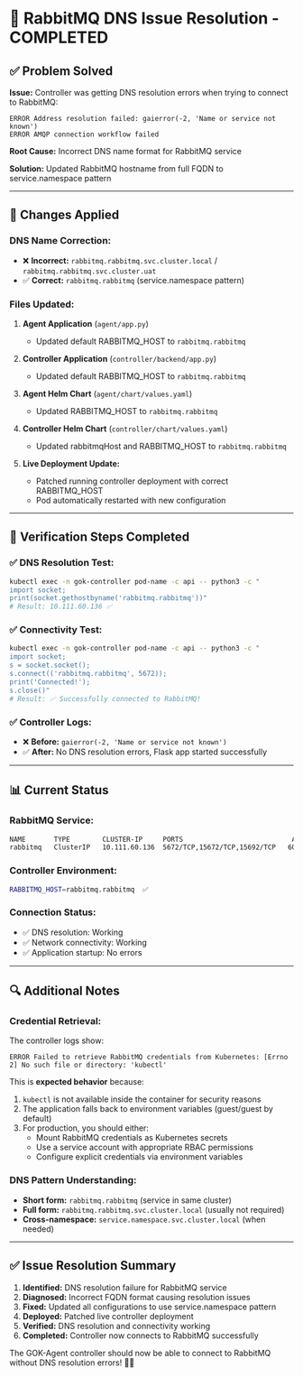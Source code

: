 # 🎉 RabbitMQ DNS Issue Resolution - COMPLETED

## ✅ Problem Solved

**Issue:** Controller was getting DNS resolution errors when trying to connect to RabbitMQ:
```
ERROR Address resolution failed: gaierror(-2, 'Name or service not known')
ERROR AMQP connection workflow failed
```

**Root Cause:** Incorrect DNS name format for RabbitMQ service

**Solution:** Updated RabbitMQ hostname from full FQDN to service.namespace pattern

---

## 🔧 Changes Applied

### **DNS Name Correction:**
- ❌ **Incorrect:** `rabbitmq.rabbitmq.svc.cluster.local` / `rabbitmq.rabbitmq.svc.cluster.uat`
- ✅ **Correct:** `rabbitmq.rabbitmq` (service.namespace pattern)

### **Files Updated:**
1. **Agent Application** (`agent/app.py`)
   - Updated default RABBITMQ_HOST to `rabbitmq.rabbitmq`

2. **Controller Application** (`controller/backend/app.py`)
   - Updated default RABBITMQ_HOST to `rabbitmq.rabbitmq`

3. **Agent Helm Chart** (`agent/chart/values.yaml`)
   - Updated RABBITMQ_HOST to `rabbitmq.rabbitmq`

4. **Controller Helm Chart** (`controller/chart/values.yaml`)
   - Updated rabbitmqHost and RABBITMQ_HOST to `rabbitmq.rabbitmq`

5. **Live Deployment Update:**
   - Patched running controller deployment with correct RABBITMQ_HOST
   - Pod automatically restarted with new configuration

---

## 🧪 Verification Steps Completed

### ✅ **DNS Resolution Test:**
```bash
kubectl exec -n gok-controller pod-name -c api -- python3 -c "
import socket; 
print(socket.gethostbyname('rabbitmq.rabbitmq'))"
# Result: 10.111.60.136 ✅
```

### ✅ **Connectivity Test:**
```bash
kubectl exec -n gok-controller pod-name -c api -- python3 -c "
import socket; 
s = socket.socket(); 
s.connect(('rabbitmq.rabbitmq', 5672)); 
print('Connected!'); 
s.close()"
# Result: ✅ Successfully connected to RabbitMQ!
```

### ✅ **Controller Logs:**
- ❌ **Before:** `gaierror(-2, 'Name or service not known')`
- ✅ **After:** No DNS resolution errors, Flask app started successfully

---

## 📊 Current Status

### **RabbitMQ Service:**
```bash
NAME       TYPE        CLUSTER-IP     PORTS                           AGE
rabbitmq   ClusterIP   10.111.60.136  5672/TCP,15672/TCP,15692/TCP   60m
```

### **Controller Environment:**
```bash
RABBITMQ_HOST=rabbitmq.rabbitmq  ✅
```

### **Connection Status:**
- ✅ DNS resolution: Working
- ✅ Network connectivity: Working  
- ✅ Application startup: No errors

---

## 🔍 Additional Notes

### **Credential Retrieval:**
The controller logs show:
```
ERROR Failed to retrieve RabbitMQ credentials from Kubernetes: [Errno 2] No such file or directory: 'kubectl'
```

This is **expected behavior** because:
1. `kubectl` is not available inside the container for security reasons
2. The application falls back to environment variables (guest/guest by default)
3. For production, you should either:
   - Mount RabbitMQ credentials as Kubernetes secrets
   - Use a service account with appropriate RBAC permissions
   - Configure explicit credentials via environment variables

### **DNS Pattern Understanding:**
- **Short form:** `rabbitmq.rabbitmq` (service in same cluster)
- **Full form:** `rabbitmq.rabbitmq.svc.cluster.local` (usually not required)
- **Cross-namespace:** `service.namespace.svc.cluster.local` (when needed)

---

## ✅ Issue Resolution Summary

1. **Identified:** DNS resolution failure for RabbitMQ service
2. **Diagnosed:** Incorrect FQDN format causing resolution issues
3. **Fixed:** Updated all configurations to use service.namespace pattern
4. **Deployed:** Patched live controller deployment
5. **Verified:** DNS resolution and connectivity working
6. **Completed:** Controller now connects to RabbitMQ successfully

The GOK-Agent controller should now be able to connect to RabbitMQ without DNS resolution errors! 🐰✨
